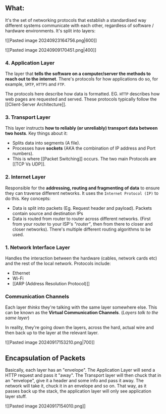 ## What:
It's the set of networking protocols that establish a standardised way different systems communicate with each other, regardless of software / hardware environments. It's split into layers:

![[Pasted image 20240923164756.png|600]]

![[Pasted image 20240909170451.png|400]]

### 4. Application Layer
The layer that **tells the software on a computer/server the methods to reach out to the internet**. There's protocols for how applications do so, for example, `SMTP`, `HTTPS` and `FTP`. 

The protocols here describe how data is formatted. EG. `HTTP` describes how web pages are requested and served. These protocols typically follow the [[Client-Server Architecture]].

### 3. Transport Layer
This layer instructs **how to reliably (or unreliably) transport data between two hosts**. Key things about it:
- Splits data into segments (A file).
-  Processes have **sockets** (AKA the combination of IP address and Port numbers).
- This is where [[Packet Switching]] occurs.
 The two main Protocols are [[TCP Vs UDP]].

### 2. Internet Layer
Responsible for the **addressing, routing and fragmenting of data** to ensure they can traverse different networks. It uses the `Internet Protocol (IP)` to do this. Key concepts:
- Data is split into packets (Eg. Request header and payload). Packets contain source and destination IPs
- Data is routed from router to router across different networks. (First from your router to your ISP's *"router"*, then from there to closer and closer networks). There's multiple different routing algorithms to be used. 

### 1. Network Interface Layer
Handles the interaction between the hardware (cables, network cards etc) and the rest of the local network. Protocols include:
- Ethernet
- Wi-Fi
- [[ARP (Address Resolution Protocol)]]

### Communication Channels
Each layer _thinks_ they're talking with the same layer somewhere else. This can be known as the **Virtual Communication Channels**. (*Layers talk to the same layer*)

In reality, they're going down the layers, across the hard, actual wire and then back up to the layer at the relevant layer. 

![[Pasted image 20240917153210.png|700]]

## Encapsulation of Packets
Basically, each layer has an "envelope". The Application Layer will send a HTTP request and pass it "away". The Transport layer will then chuck that in an "envelope", give it a header and some info and pass it away. The network will take it, chuck it in an envelope and so on. That way, as it passes back up the stack, the application layer will only see application layer stuff. 

![[Pasted image 20240917154010.png]]